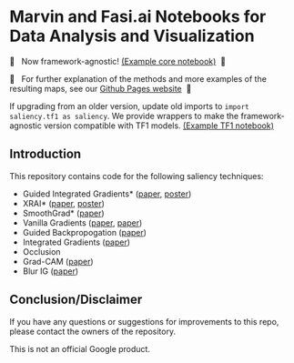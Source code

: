 # Marvin and Fasi.ai Notebooks for Data Analysis and Visualization

&#x1F534;&nbsp;&nbsp; Now framework-agnostic! [(Example core notebook)](Examples_core.ipynb) &nbsp;&#x1F534;

&#x1F517;&nbsp;&nbsp; For further explanation of the methods and more examples of the resulting maps, see our [Github Pages website](https://pair-code.github.io/saliency)  &nbsp;&#x1F517;

If upgrading from an older version, update old imports to `import saliency.tf1 as saliency`. We provide wrappers to make the framework-agnostic version compatible with TF1 models. [(Example TF1 notebook)](Examples_tf1.ipynb)

## Introduction

This repository contains code for the following saliency techniques:

*   Guided Integrated Gradients* ([paper](https://arxiv.org/abs/2106.09788), [poster](https://github.com/PAIR-code/saliency/blob/master/docs/CVPR_Guided_IG_Poster.pdf))
*   XRAI* ([paper](https://arxiv.org/abs/1906.02825), [poster](https://github.com/PAIR-code/saliency/blob/master/docs/ICCV_XRAI_Poster.pdf))
*   SmoothGrad* ([paper](https://arxiv.org/abs/1706.03825))
*   Vanilla Gradients
    ([paper](https://scholar.google.com/scholar?q=Visualizing+higher-layer+features+of+a+deep+network&btnG=&hl=en&as_sdt=0%2C22),
    [paper](https://arxiv.org/abs/1312.6034))
*   Guided Backpropogation ([paper](https://arxiv.org/abs/1412.6806))
*   Integrated Gradients ([paper](https://arxiv.org/abs/1703.01365))
*   Occlusion
*   Grad-CAM ([paper](https://arxiv.org/abs/1610.02391))
*   Blur IG ([paper](https://arxiv.org/abs/2004.03383))


## Conclusion/Disclaimer

If you have any questions or suggestions for improvements to this repo,
please contact the owners of the  repository.

This is not an official Google product.
